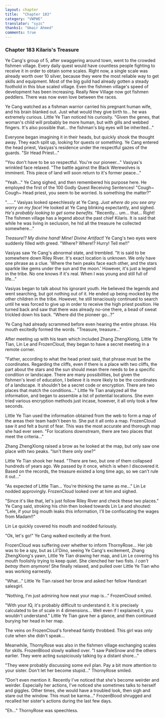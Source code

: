 ```yaml
---
layout: chapter
title:  "Chapter 183"
category: "VWPWE"
translator: "syzc"
thanks1: "Umair Ahmed"
comments: true
---
```


### Chapter 183 Kilaris's Treasure

Ye Cang's group of 5, after swaggering around town, went to the crowded fishmen village. Every daily quest would have countless people fighting to receive it in order to obtain some scales. Right now, a single scale was already worth over 10 silver, because they were the most reliable way to get skills and equipment. Most of the big guild had already gotten a steady foothold in this blue scaled village. Even the fishmen village's speed of development has been increasing. Really New Village now got fishmen peddlers. There was now even love between the races.

Ye Cang watched as a fishman warrior carried his pregnant human wife, and his brain blanked out. Just what would they give birth to... he was extremely curious. Little Ye Tian noticed his curiosity. "Given the genes, that woman's child will probably be more human, but with gills and webbed fingers. It's also possible that... the fishman's big eyes will be inherited..."

Everyone began imagining it in their heads, but quickly shook the thought away. They each split up, looking for quests or something. Ye Cang entered the head priest, Vasiyas's residence under the respectful gazes of the guards. "Sir Head Priest..."

"You don't have to be so respectful. You're our pioneer..." Vasiyas's wrinkled face relaxed. "The battle against the Black Werewolves is imminent. This piece of land will soon return to it's former peace..."

"Yeah..." Ye Cang sighed, and then remembered his purpose here. He employed the first of the 100 Godly Quest Receiving Sentences! "Cough~ Cough~ Head priest, you seem to be worried. Is something the matter?"

"......" Vasiyas looked speechlessly at Ye Cang. *Just where do you see any worry on my face!* He looked at Ye Cang blinking expectantly, and sighed. *He's probably looking to get some benefits.* "Recently... um... that... Right! The fishmen village has a legend about the past chief Kilaris. It is said that while he was living in seclusion, he hid all the treasure he collected somewhere..." 

*Treasure!? My divine hand! Mine! Divine Artifact!* Ye Cang's two eyes were suddenly filled with greed. "Where? Where!? Hurry! Tell me!!"

Vasiyas saw Ye Cang's abnormal state, and trembled. "It is said to be somewhere down Riley River. It's exact location is unknown. We only have one phrase as a clue. 'Where the twin peaks face each other, and the stars sparkle like gems under the sun and the moon.' However, it's just a legend in the tribe. No one knows if it's real. When I was young and still full of life..."

Vasiyas began to talk about his ignorant youth. He believed the legends and went searching, but got nothing out of it. He ended up being mocked by the other children in the tribe. However, he still tenaciously continued to search until he was forced to give up in order to receive the high priest position. He turned back and saw that there was already no-one there, a bead of sweat trickled down his back. "Where did the pioneer go...?"

Ye Cang had already scrammed before even hearing the entire phrase. His mouth excitedly formed the words. "Treasure, treasure..."

After meeting up with his team which included Zhang ZhengXiong, Little Ye Tian, Lin Le and FrozenCloud, they began to have a secret meeting in a remote corner.

"Father, according to what the head priest said, that phrase must be the coordinates. Regarding the cliffs, even if there is a place with two cliffs, the part about the stars and the sun should mean there needs to be a specific condition or landscape. There are many possibilities, but given the fishmen's level of education, I believe it is more likely to be the coordinates of a landscape. It shouldn't be a secret code or encryption. There are two places that match the conditions..." Little Ye Tian analyzed all the information, and began to assemble a list of potential locations. She even tried various encryption methods just incase, however, it all only took a few seconds.

Little Ye Tian used the information obtained from the web to form a map of the areas their team hadn't been to. She put it all onto a map. FrozenCloud saw it and felt a burst of fear. This was the most accurate and thorough map she had ever seen. "For locations downstream, there are two places that meet the criteria..."

Zhang ZhengXiong raised a brow as he looked at the map, but only saw one place with two peaks. "Isn't there only one?"

Little Ye Tian shook her head. "There are two, but one of them collapsed hundreds of years ago. We passed by it once, which is when I discovered it. Based on the records, the treasure existed a long time ago, so we can't rule it out..."

"As expected of Little Tian... You're thinking the same as me..." Lin Le nodded approvingly. FrozenCloud looked over at him and sighed.

"Since it's like that, let's just follow Riley River and check these two places." Ye Cang said, stroking his chin then looked towards Lin Le and shouted: "Lele, if your big mouth leaks this information, I'll be confiscating the wages from Madam!!"

Lin Le quickly covered his mouth and nodded furiously.

"Ok, let's go!" Ye Cang walked excitedly at the front.

FrozenCloud was suffering over whether to inform ThornyRose... Her job was to be a spy, but as Lil'Dino, seeing Ye Cang's excitement, Zhang ZhengXiong's yawn, Little Ye Tian drawing her map, and Lin Le covering his mouth foolishly trying to keep quiet. She clenched her two fists. *I can't betray them anymore!* She finally relaxed, and pulled over Little Ye Tian who was working earnestly.

"What..." Little Ye Tian raised her brow and asked her fellow Handcart salesgirl.

"Nothing, I'm just admiring how neat your map is..." FrozenCloud smiled.

"With your IQ, it's probably difficult to understand it. It is precisely calculated to be of scale in 4 dimensions... Well even if I explained it, you wouldn't understand." Little Ye Tian gave her a glance, and then continued burying her head in her map.

The veins on FrozenCloud's forehead faintly throbbed. This girl was only cute when she didn't speak...

Meanwhile, ThornyRose was also in the fishmen village exchanging scales for skills. FrozenBlood slowly walked over. "I saw PaleSnow and the others earlier. They were acting suspiciously talking by a distant shore..."

"They were probably discussing some evil plan. Pay a bit more attention to your sister. Don't let her become stupid..." ThornyRose smiled.

"Don't even mention it. Recently I've noticed that she's become weirder and weirder. Especially her actions, I've noticed she sometimes talks to herself and giggles. Other times, she would have a troubled look, then sigh and stare out the window. This must be karma..." FrozenBlood shrugged and recalled her sister's actions during the last few days.

"Eh..." ThornyRose was speechless.
